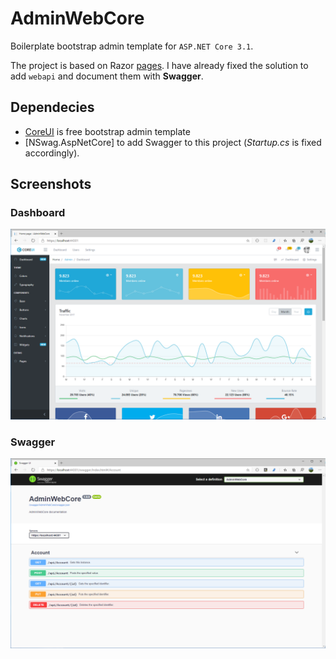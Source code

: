 # AdminWebCore
Boilerplate bootstrap admin template for `ASP.NET Core 3.1`.

The project is based on Razor [pages](https://docs.microsoft.com/en-us/aspnet/core/razor-pages/?view=aspnetcore-3.1&tabs=visual-studio). I have already fixed the solution to add `webapi` and document them with **Swagger**.

## Dependecies

- [CoreUI](https://github.com/coreui/coreui-free-bootstrap-admin-template) is free bootstrap admin template
- [NSwag.AspNetCore] to add Swagger to this project (_Startup.cs_ is fixed accordingly). 

## Screenshots

### Dashboard

![Dashboard](Screenshots/HomePage.png)

### Swagger

![Swagger](Screenshots/Swagger.png)